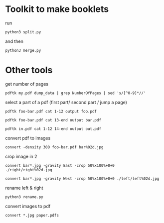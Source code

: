 # Toolkit to make booklets
run

	python3 split.py

and then

	python3 merge.py

# Other tools

get number of pages

	pdftk my.pdf dump_data | grep NumberOfPages | sed 's/[^0-9]*//'

select a part of a pdf (first part/ second part / jump a page)

    pdftk foo-bar.pdf cat 1-12 output foo.pdf

    pdftk foo-bar.pdf cat 13-end output bar.pdf

    pdftk in.pdf cat 1-12 14-end output out.pdf

convert pdf to images

	convert -density 300 foo-bar.pdf bar%02d.jpg

crop image in 2

	convert bar*.jpg -gravity East -crop 50%x100%+0+0 ./right/right%02d.jpg

	convert bar*.jpg -gravity West -crop 50%x100%+0+0 ./left/left%02d.jpg

rename left & right

	python3 rename.py

convert images to pdf

	convert *.jpg paper.pdfs